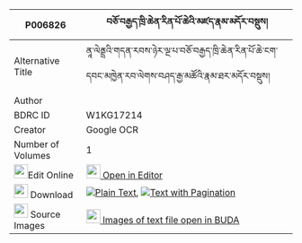 |P006826|བཅོ་བརྒྱད་ཁྲི་ཆེན་རིན་པོ་ཆེའི་མཛད་རྣམ་མདོར་བསྡུས། 
| --- | --- 
|Alternative Title |ནཱ་ལེནྡྲའི་གདན་རབས་ཉེར་ལྔ་པ་བཅོ་བརྒྱད་ཁྲི་ཆེན་རིན་པོ་ཆེ་ངག་དབང་མཁྱེན་རབ་ལེགས་བཤད་རྒྱ་མཚོའི་རྣམ་ཐར་མདོར་བསྡུས།
|Author | 
|BDRC ID | W1KG17214
|Creator | Google OCR
|Number of Volumes| 1
|<img width="25" src="https://img.icons8.com/color/25/000000/edit-property.png">Edit Online| [<img width="25" src="https://avatars.githubusercontent.com/u/45091458?s=200&v=4"> Open in Editor](http://editor.openpecha.org/P006826)
|<img width="25" src="https://img.icons8.com/fluent/48/000000/download-2.png"/>  Download | [![](https://img.icons8.com/color/20/000000/txt.png)Plain Text](https://github.com/Openpecha/P006826/releases/download/v1/chobgye_trichen_rinpoche_i_dze_plain_P006826.zip), [![](https://img.icons8.com/color/20/000000/txt.png)Text with Pagination](https://github.com/Openpecha/P006826/releases/download/v1/chobgye_trichen_rinpoche_i_dze_pages_P006826.zip)
|<img width="25" src="https://img.icons8.com/plasticine/100/000000/pictures-folder.png"/>  Source Images | [<img width="25" src="https://library.bdrc.io/icons/BUDA-small.svg"> Images of text file open in BUDA](https://library.bdrc.io/show/bdr:W1KG17214)